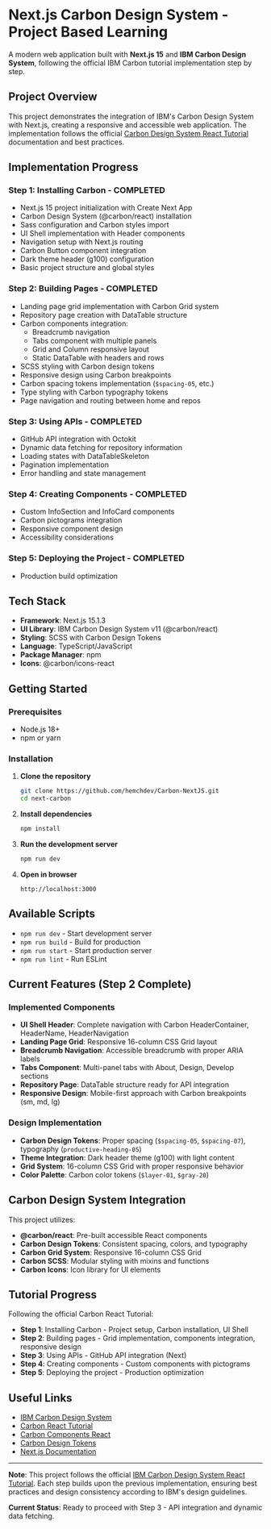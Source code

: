 # Next.js Carbon Design System - Project Based Learning

A modern web application built with **Next.js 15** and **IBM Carbon Design System**, following the official IBM Carbon tutorial implementation step by step.

## Project Overview

This project demonstrates the integration of IBM's Carbon Design System with Next.js, creating a responsive and accessible web application. The implementation follows the official [Carbon Design System React Tutorial](https://carbondesignsystem.com/tutorial/react/overview) documentation and best practices.

## Implementation Progress

### Step 1: Installing Carbon - COMPLETED
- Next.js 15 project initialization with Create Next App
- Carbon Design System (@carbon/react) installation
- Sass configuration and Carbon styles import
- UI Shell implementation with Header components
- Navigation setup with Next.js routing
- Carbon Button component integration
- Dark theme header (g100) configuration
- Basic project structure and global styles

### Step 2: Building Pages - COMPLETED
- Landing page grid implementation with Carbon Grid system
- Repository page creation with DataTable structure
- Carbon components integration:
  - Breadcrumb navigation
  - Tabs component with multiple panels
  - Grid and Column responsive layout
  - Static DataTable with headers and rows
- SCSS styling with Carbon design tokens
- Responsive design using Carbon breakpoints
- Carbon spacing tokens implementation (`$spacing-05`, etc.)
- Type styling with Carbon typography tokens
- Page navigation and routing between home and repos

### Step 3: Using APIs - COMPLETED
- GitHub API integration with Octokit
- Dynamic data fetching for repository information
- Loading states with DataTableSkeleton
- Pagination implementation
- Error handling and state management

### Step 4: Creating Components - COMPLETED
- Custom InfoSection and InfoCard components
- Carbon pictograms integration
- Responsive component design
- Accessibility considerations

### Step 5: Deploying the Project - COMPLETED
- Production build optimization

## Tech Stack

- **Framework**: Next.js 15.1.3
- **UI Library**: IBM Carbon Design System v11 (@carbon/react)
- **Styling**: SCSS with Carbon Design Tokens
- **Language**: TypeScript/JavaScript
- **Package Manager**: npm
- **Icons**: @carbon/icons-react

## Getting Started

### Prerequisites
- Node.js 18+ 
- npm or yarn

### Installation

1. **Clone the repository**
   ```bash
   git clone https://github.com/hemchdev/Carbon-NextJS.git
   cd next-carbon
   ```

2. **Install dependencies**
   ```bash
   npm install
   ```

3. **Run the development server**
   ```bash
   npm run dev
   ```

4. **Open in browser**
   ```
   http://localhost:3000
   ```

## Available Scripts

- `npm run dev` - Start development server
- `npm run build` - Build for production
- `npm run start` - Start production server
- `npm run lint` - Run ESLint

## Current Features (Step 2 Complete)

### Implemented Components
- **UI Shell Header**: Complete navigation with Carbon HeaderContainer, HeaderName, HeaderNavigation
- **Landing Page Grid**: Responsive 16-column CSS Grid layout
- **Breadcrumb Navigation**: Accessible breadcrumb with proper ARIA labels
- **Tabs Component**: Multi-panel tabs with About, Design, Develop sections
- **Repository Page**: DataTable structure ready for API integration
- **Responsive Design**: Mobile-first approach with Carbon breakpoints (sm, md, lg)

### Design Implementation
- **Carbon Design Tokens**: Proper spacing (`$spacing-05`, `$spacing-07`), typography (`productive-heading-05`)
- **Theme Integration**: Dark header theme (g100) with light content
- **Grid System**: 16-column CSS Grid with proper responsive behavior
- **Color Palette**: Carbon color tokens (`$layer-01`, `$gray-20`)

## Carbon Design System Integration

This project utilizes:
- **@carbon/react**: Pre-built accessible React components
- **Carbon Design Tokens**: Consistent spacing, colors, and typography
- **Carbon Grid System**: Responsive 16-column CSS Grid
- **Carbon SCSS**: Modular styling with mixins and functions
- **Carbon Icons**: Icon library for UI elements

## Tutorial Progress

Following the official Carbon React Tutorial:
- **Step 1**: Installing Carbon - Project setup, Carbon installation, UI Shell
- **Step 2**: Building pages - Grid implementation, components integration, responsive design
- **Step 3**: Using APIs - GitHub API integration (Next)
- **Step 4**: Creating components - Custom components with pictograms
- **Step 5**: Deploying the project - Production optimization

## Useful Links

- [IBM Carbon Design System](https://carbondesignsystem.com/)
- [Carbon React Tutorial](https://carbondesignsystem.com/tutorial/react/overview)
- [Carbon Components React](https://react.carbondesignsystem.com/)
- [Carbon Design Tokens](https://carbondesignsystem.com/elements/color/tokens)
- [Next.js Documentation](https://nextjs.org/docs)

---

**Note**: This project follows the official [IBM Carbon Design System React Tutorial](https://carbondesignsystem.com/tutorial/react/overview). Each step builds upon the previous implementation, ensuring best practices and design consistency according to IBM's design guidelines.

**Current Status**: Ready to proceed with Step 3 - API integration and dynamic data fetching.
